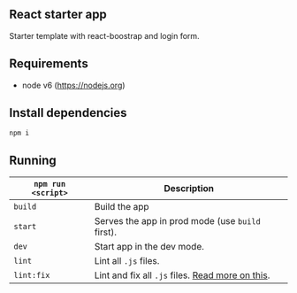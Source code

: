 ## React starter app

Starter template with react-boostrap and login form.


## Requirements
* node v6 (https://nodejs.org)

## Install dependencies
`npm i`

## Running

|`npm run <script>`|Description|
|------------------|-----------|
|`build`|Build the app|
|`start`|Serves the app in prod mode (use `build` first).|
|`dev`|Start app in the dev mode.|
|`lint`|Lint all `.js` files.|
|`lint:fix`|Lint and fix all `.js` files. [Read more on this](http://eslint.org/docs/user-guide/command-line-interface.html#fix).|



